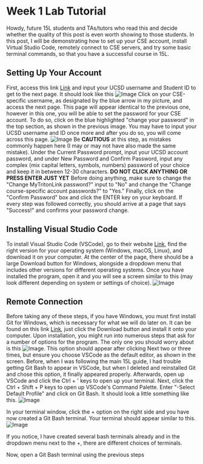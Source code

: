 # Week 1 Lab Tutorial 
Howdy, future 15L students and TAs/tutors who read this and decide whether the quality of this post is even worth showing to those students. 
In this post, I will be demonstrating how to set up your CSE account, install Virtual Studio Code, remotely connect to CSE servers, and try some basic terminal commands, so that you have a successful course in 15L.

## Setting Up Your Account
First, access this link [Link](https://sdacs.ucsd.edu/~icc/index.php) and input your UCSD username and Student ID to get to the next page.
It should look like this ![Image](https://cdn.discordapp.com/attachments/1064716019156930640/1064716040023584797/image.png)
Click on your CSE-specific username, as designated by the blue arrow in my picture, and access the next page.
This page will appear identical to the previous one, however in this one, you will be able to set the password for your CSE account. To do so, click on the blue highlighted "change your password" in the top section, as shown in the previous image.
You may have to input your UCSD username and ID once more and after you do so, you will come across this page. ![Image](https://cdn.discordapp.com/attachments/1064716019156930640/1064722923056803932/image.png)
Be **CAUTIOUS** at this step, as mistakes commonly happen here (I may or may not have also made the same mistake).
Under the Current Password prompt, input your UCSD account password, and under New Password and Confirm Password, input any complex (mix capital letters, symbols, numbers) password of your choice and keep it in between 12-30 characters.
**DO NOT CLICK ANYTHING OR PRESS ENTER JUST YET**
Before doing anything, make sure to change the "Change MyTritonLink password?" input to "No" and change the "Change course-specific account passwords?" to "Yes."
Finally, click on the "Confirm Password" box and click the ENTER key on your keyboard.
If every step was followed correctly, you should arrive at a page that says "Success!" and confirms your password change.

## Installing Visual Studio Code
To install Visual Studio Code (VSCode), go to their website [Link](https://code.visualstudio.com/), find the right version for your operating system (Windows, macOS, Linux), and download it on your computer. At the center of the page, there should be a large Download button for Windows, alongside a dropdown menu that includes other versions for different operating systems. 
Once you have installed the program, open it and you will see a screen similar to this (may look different depending on system or settings of choice). ![Image](https://cdn.discordapp.com/attachments/1064716019156930640/1064728748114587758/image.png)

## Remote Connection
Before taking any of these steps, if you have Windows, you must first install Git for Windows, which is necessary for what we will do later on. It can be found on this link [Link](https://gitforwindows.org/), just click the Download button and install it onto your computer. Upon installation, you might run into numerous steps that ask for a number of options for the program. The only one you should worry about is this ![Image](https://cdn.discordapp.com/attachments/1064716019156930640/1064734246431899668/image.png).
This option should appear after clicking Next two or three times, but ensure you choose VSCode as the default editor, as shown in the screen.
Before, when I was following the main 15L guide, I had trouble getting Git Bash to appear in VSCode, but when I deleted and reinstalled Git and chose this option, it finally appeared properly.
Afterwards, open up VSCode and click the Ctrl + ' keys to open up your terminal. Next, click the Ctrl + Shift + P keys to open up VSCode's Command Palette. Enter "-Select Default Profile" and click on Git Bash. It should look a little something like this.
![Image](https://cdn.discordapp.com/attachments/1064716019156930640/1064740257351860294/image.png)

In your terminal window, click the + option on the right side and you have now created a Git Bash terminal. Your terminal should appear similar to this.
![Image](https://cdn.discordapp.com/attachments/1064716019156930640/1064743387036651600/image.png)

If you notice, I have created several bash terminals already and in the dropdown menu next to the +, there are different choices of terminals.

Now, open a Git Bash terminal using the previous steps 

